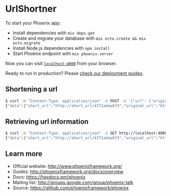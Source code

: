 # UrlShortner

To start your Phoenix app:

  * Install dependencies with `mix deps.get`
  * Create and migrate your database with `mix ecto.create && mix ecto.migrate`
  * Install Node.js dependencies with `npm install`
  * Start Phoenix endpoint with `mix phoenix.server`

Now you can visit [`localhost:4000`](http://localhost:4000) from your browser.

Ready to run in production? Please [check our deployment guides](http://www.phoenixframework.org/docs/deployment).

## Shortening a url
```bash
$ curl -H "Content-Type: application/json" -X POST -d '{"url": {"original_url":"http://google.com"}}' http://localhost:4000/api/urls
{"data":{"short_url":"http://short_url/4771adae6f3","original_url":"http://google.com"}}
```

## Retrieving url information
```bash
$ curl -H "Content-Type: application/json" -X GET http://localhost:4000/api/urls/4771adae6f3
{"data":{"short_url":"http://short_url/4771adae6f3","original_url":"http://google.com","clicks":4}}
```

## Learn more

  * Official website: http://www.phoenixframework.org/
  * Guides: http://phoenixframework.org/docs/overview
  * Docs: https://hexdocs.pm/phoenix
  * Mailing list: http://groups.google.com/group/phoenix-talk
  * Source: https://github.com/phoenixframework/phoenix
